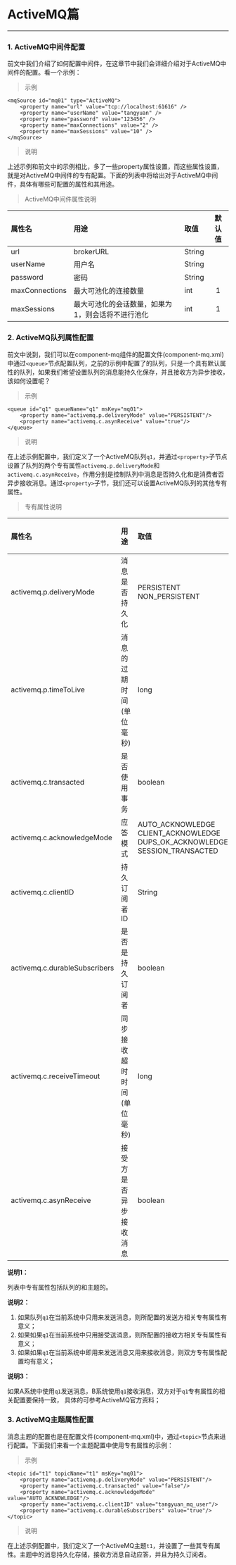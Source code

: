 # ActiveMQ篇

------

### 1. ActiveMQ中间件配置

前文中我们介绍了如何配置中间件，在这章节中我们会详细介绍对于ActiveMQ中间件的配置。看一个示例：

> 示例

	<mqSource id="mq01" type="ActiveMQ">
		<property name="url" value="tcp://localhost:61616" />
		<property name="userName" value="tangyuan" />
		<property name="password" value="123456" />
		<property name="maxConnections" value="2" />
		<property name="maxSessions" value="10" />
	</mqSource>

> 说明

上述示例和前文中的示例相比，多了一些property属性设置，而这些属性设置，就是对ActiveMQ中间件的专有配置。下面的列表中将给出对于ActiveMQ中间件，具体有哪些可配置的属性和其用途。

> ActiveMQ中间件属性说明

| 属性名 | 用途 | 取值 | 默认值 |
| :-- | :--| :--| :--: |
| url | brokerURL | String |  |
| userName | 用户名 | String | |
| password | 密码 | String | |
| maxConnections | 最大可池化的连接数量 | int | 1 |
| maxSessions | 最大可池化的会话数量，如果为1，则会话将不进行池化 | int | 1 |


### 2. ActiveMQ队列属性配置

前文中说到，我们可以在component-mq组件的配置文件(component-mq.xml)中通过`<queue>`节点配置队列，之前的示例中配置了的队列，只是一个具有默认属性的队列，如果我们希望设置队列的消息能持久化保存，并且接收方为异步接收，该如何设置呢？

> 示例

	<queue id="q1" queueName="q1" msKey="mq01">
		<property name="activemq.p.deliveryMode" value="PERSISTENT"/>
		<property name="activemq.c.asynReceive" value="true"/>
	</queue>

> 说明

在上述示例配置中，我们定义了一个ActiveMQ队列`q1`，并通过`<property>`子节点设置了队列的两个专有属性`activemq.p.deliveryMode`和`activemq.c.asynReceive`，作用分别是控制队列中消息是否持久化和是消费者否异步接收消息。通过`<property>`子节，我们还可以设置ActiveMQ队列的其他专有属性。

> 专有属性说明

| 属性名 | 用途 | 取值 | 默认值 | 使用者 | 使用场景 |
| :-- | :--| :--| :-- | :-- | :-- |
| activemq.p.deliveryMode | 消息是否持久化 | PERSISTENT<br />NON_PERSISTENT | PERSISTENT | <font color="#0099ff">发送方</font>/<font color="green">接收方</font> | queue && topic |
| activemq.p.timeToLive | 消息的过期时间(单位毫秒) | long | 0 | <font color="#0099ff">发送方</font>/<font color="green">接收方</font> | queue && topic |
| activemq.c.transacted | 是否使用事务 | boolean | true | <font color="green">接收方</font> | queue && topic |
| activemq.c.acknowledgeMode | 应答模式 | AUTO_ACKNOWLEDGE<br />CLIENT_ACKNOWLEDGE<br />DUPS_OK_ACKNOWLEDGE<br />SESSION_TRANSACTED<br /> | SESSION_TRANSACTED | <font color="green">接收方</font> | queue && topic |
| activemq.c.clientID | 持久订阅者ID | String |  | <font color="green">接收方</font> | topic |
| activemq.c.durableSubscribers | 是否是持久订阅者 | boolean | false | <font color="green">接收方</font> | topic |
| activemq.c.receiveTimeout | 同步接收超时时间(单位毫秒) | long | 1000 | <font color="green">接收方</font> | queue && topic |
| activemq.c.asynReceive | 接受方是否异步接收消息 | boolean | true | <font color="green">接收方</font> | queue && topic |

**说明1：**

列表中专有属性包括队列的和主题的。

**说明2：**

1. 如果队列`q1`在当前系统中只用来发送消息，则所配置的发送方相关专有属性有意义；
2. 如果如果`q1`在当前系统中只用接受送消息，则所配置的接收方相关专有属性有意义；
3. 如果如果`q1`在当前系统中即用来发送消息又用来接收消息，则双方专有属性配置均有意义；

**说明3：**

如果A系统中使用`q1`发送消息，B系统使用`q1`接收消息，双方对于`q1`专有属性的相关配置要保持一致，
具体的可参考ActiveMQ官方资料；

### 3. ActiveMQ主题属性配置

消息主题的配置也是在配置文件(component-mq.xml)中，通过`<topic>`节点来进行配置。下面我们来看一个主题配置中使用专有属性的示例：

> 示例

	<topic id="t1" topicName="t1" msKey="mq01">
		<property name="activemq.p.deliveryMode" value="PERSISTENT"/>
		<property name="activemq.c.transacted" value="false"/>
		<property name="activemq.c.acknowledgeMode" value="AUTO_ACKNOWLEDGE"/>
		<property name="activemq.c.clientID" value="tangyuan_mq_user"/>
		<property name="activemq.c.durableSubscribers" value="true"/>
	</topic>

> 说明

在上述示例配置中，我们定义了一个ActiveMQ主题`t1`，并设置了一些其专有属性。主题中的消息持久化存储，接收方消息自动应答，并且为持久订阅者。

<!--
### 4. 集群配置
-->